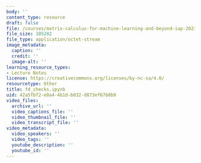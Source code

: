 ```yaml
---
body: ''
content_type: resource
draft: false
file: /courses/matrix-calculus-for-machine-learning-and-beyond-iap-2023/fd_checks.ipynb
file_size: 105282
file_type: application/octet-stream
image_metadata:
  caption: ''
  credit: ''
  image-alt: ''
learning_resource_types:
- Lecture Notes
license: https://creativecommons.org/licenses/by-nc-sa/4.0/
resourcetype: Other
title: fd_checks.ipynb
uid: 42a5fbf2-e0a4-4b1d-b032-d873ef67b0b9
video_files:
  archive_url: ''
  video_captions_file: ''
  video_thumbnail_file: ''
  video_transcript_file: ''
video_metadata:
  video_speakers: ''
  video_tags: ''
  youtube_description: ''
  youtube_id: ''
---
```

